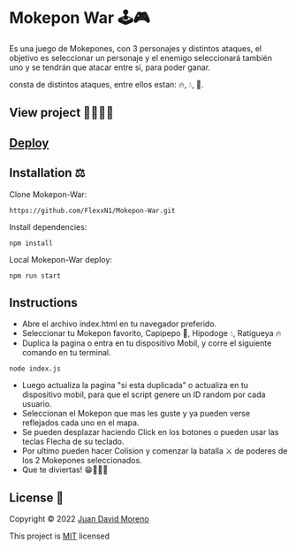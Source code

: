 # Mokepon War 🕹🎮

Es una juego de Mokepones, con 3 personajes y distintos ataques, el objetivo es seleccionar un personaje y el enemigo seleccionará también uno y se tendrán que atacar entre sí, para poder ganar.

consta de distintos ataques, entre ellos estan: 🔥, 💧, 🌱.

## View project 🚀🙋🏻‍♂️
## [Deploy](https://flexxn1.github.io/Mokepon-War/)

## Installation ⚖
Clone Mokepon-War:
```
https://github.com/FlexxN1/Mokepon-War.git
```

Install dependencies:
```
npm install
```

Local Mokepon-War deploy:
```
npm run start
```

## Instructions
- Abre el archivo index.html en tu navegador preferido.
- Seleccionar tu Mokepon favorito, Capipepo 🌱, Hipodoge 💧, Ratigueya 🔥
- Duplica la pagina o entra en tu dispositivo Mobil, y corre el siguiente comando en tu terminal.
```
node index.js
```
- Luego actualiza la pagina "si esta duplicada" o actualiza en tu dispositivo mobil, para que el script genere un ID random por cada usuario.
- Seleccionan el Mokepon que mas les guste y ya pueden verse reflejados cada uno en el mapa.
- Se pueden desplazar haciendo Click en los botones o pueden usar las teclas Flecha de su teclado.
- Por ultimo pueden hacer Colision y comenzar la batalla ⚔ de poderes de los 2 Mokepones seleccionados.
- Que te diviertas! 😁🙋🏻‍♂️


## License 🔐

Copyright © 2022 [Juan David Moreno](https://github.com/FlexxN1)

This project is [MIT](https://choosealicense.com/licenses/mit/) licensed
